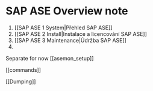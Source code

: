 # SAP ASE Overview note

1. [[SAP ASE 1 System|Přehled SAP ASE]]
2. [[SAP ASE 2 Install|Instalace a licencování SAP ASE]]
3. [[SAP ASE 3 Maintenance|Údržba SAP ASE]]
4. 



Separate for now
[[asemon_setup]]

[[commands]]

[[Dumping]]